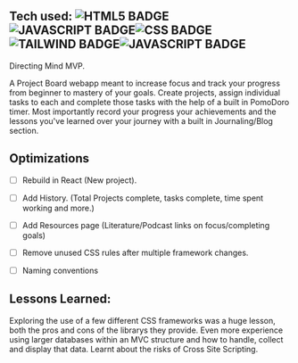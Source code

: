 ## Tech used: ![HTML5 BADGE](https://img.shields.io/static/v1?label=|&message=HTML5&color=23555f&style=plastic&logo=html5)![JAVASCRIPT BADGE](https://img.shields.io/static/v1?label=|&message=EJS&color=3c7f5d&style=plastic&logo=ejs)![CSS BADGE](https://img.shields.io/static/v1?label=|&message=CSS3&color=285f65&style=plastic&logo=css3)![TAILWIND BADGE](https://img.shields.io/static/v1?label=|&message=TAILWIND&color=285f65&style=plastic&logo=tailwind)![JAVASCRIPT BADGE](https://img.shields.io/static/v1?label=|&message=JAVASCRIPT&color=3c7f5d&style=plastic&logo=javascript)


Directing Mind MVP.

A Project Board webapp meant to increase focus and track your progress from beginner to mastery of your goals.
Create projects, assign individual tasks to each and complete those tasks with the help of a built in PomoDoro timer.
Most importantly record your progress your achievements and the lessons you've learned over your journey with a built in Journaling/Blog section.

## Optimizations
- [ ] Rebuild in React (New project).
- [ ] Add History. (Total Projects complete, tasks complete, time spent working and more.)
- [ ] Add Resources page (Literature/Podcast links on focus/completing goals)
- [ ] Remove unused CSS rules after multiple framework changes.
- [ ] Naming conventions


## Lessons Learned:

Exploring the use of a few different CSS frameworks was a huge lesson, both the pros and cons of the librarys they provide. 
Even more experience using larger databases within an MVC structure and how to handle, collect and display that data. 
Learnt about the risks of Cross Site Scripting.

